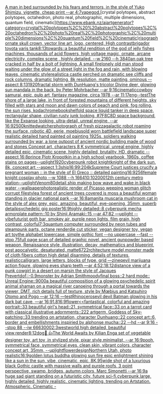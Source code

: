 [A man in bed surrounded by his fears and terrors, in the style of Yuko Shimizu, vignette, cheap print  --ar 4:7](https://www.ebank.nz/aiartgenerator?category=A%20man%20in%20bed%20surrounded%20by%20his%20fears%20and%20terrors%2C%20in%20the%20style%20of%20Yuko%20Shimizu%2C%20vignette%2C%20cheap%20print%20%20--ar%204%3A7)[vapegod.](https://www.ebank.nz/aiartgenerator?category=vapegod.)[crystal polytopes,  abstract polytopes, octahedron, photo real, photographic, multiple dimensions, quantum field, cinematic](https://www.ebank.nz/aiartgenerator?category=crystal%20polytopes%2C%20%20abstract%20polytopes%2C%20octahedron%2C%20photo%20real%2C%20photographic%2C%20multiple%20dimensions%2C%20quantum%20field%2C%20cinematic)[risograph](https://www.ebank.nz/aiartgenerator?category=risograph)[ornate skull crown, vector line art, logo, centered, High contrast](https://www.ebank.nz/aiartgenerator?category=ornate%20skull%20crown%2C%20vector%20line%20art%2C%20logo%2C%20centered%2C%20High%20contrast)[brigador toyota yaris tank](https://www.ebank.nz/aiartgenerator?category=brigador%20toyota%20yaris%20tank)[8:13](https://www.ebank.nz/aiartgenerator?category=8%3A13)[towards](https://www.ebank.nz/aiartgenerator?category=towards)[::](https://www.ebank.nz/aiartgenerator?category=%3A%3A)[a beautiful rendition of the god of jelly fishes machines, thousands of acid flowers, high voltage magic, ornate, arcane electricity, complex scene , highly detailed. --w 2160 --h 3840](https://www.ebank.nz/aiartgenerator?category=a%20beautiful%20rendition%20of%20the%20god%20of%20jelly%20fishes%20machines%2C%20thousands%20of%20acid%20flowers%2C%20high%20voltage%20magic%2C%20ornate%2C%20arcane%20electricity%2C%20complex%20scene%20%2C%20highly%20detailed.%20--w%202160%20--h%203840)[an oak tree cracked in half by a bolt of lightning. A small fire](https://www.ebank.nz/aiartgenerator?category=an%20oak%20tree%20cracked%20in%20half%20by%20a%20bolt%20of%20lightning.%20A%20small%20fire)[lonely old man stood waiting under the glow of a street light in the fog and rain, with blowing leaves, cinematic style](https://www.ebank.nz/aiartgenerator?category=lonely%20old%20man%20stood%20waiting%20under%20the%20glow%20of%20a%20street%20light%20in%20the%20fog%20and%20rain%2C%20with%20blowing%20leaves%2C%20cinematic%20style)[realistic](https://www.ebank.nz/aiartgenerator?category=realistic)[a castle perched on dramatic see cliffs and rock columns, dramatic lighting, 8k resolution, matte painting, ominous --aspect 8:13](https://www.ebank.nz/aiartgenerator?category=a%20castle%20perched%20on%20dramatic%20see%20cliffs%20and%20rock%20columns%2C%20dramatic%20lighting%2C%208k%20resolution%2C%20matte%20painting%2C%20ominous%20--aspect%208%3A13)[1920](https://www.ebank.nz/aiartgenerator?category=1920)[fractal storm with DunHuang's tricolor Divine deer, glowing sun mandala in the back, by Peter Mohrbacher  --ar 9:16](https://www.ebank.nz/aiartgenerator?category=fractal%20storm%20with%20DunHuang%27s%20tricolor%20Divine%20deer%2C%20glowing%20sun%20mandala%20in%20the%20back%2C%20by%20Peter%20Mohrbacher%20%20--ar%209%3A16)[cinematic](https://www.ebank.nz/aiartgenerator?category=cinematic)[cowboy samurai, epic, pulp art, fantasy magazine, circa 1978 --ar 11:17](https://www.ebank.nz/aiartgenerator?category=cowboy%20samurai%2C%20epic%2C%20pulp%20art%2C%20fantasy%20magazine%2C%20circa%201978%20--ar%2011%3A17)[eng](https://www.ebank.nz/aiartgenerator?category=eng)[--test](https://www.ebank.nz/aiartgenerator?category=--test)[The shore of a large lake, in front of forested mountains of different heights, sky filled with stars and moon and dawn colors of peach and pink, fog rolling, the sun rises, kodachrome](https://www.ebank.nz/aiartgenerator?category=The%20shore%20of%20a%20large%20lake%2C%20in%20front%20of%20forested%20mountains%20of%20different%20heights%2C%20sky%20filled%20with%20stars%20and%20moon%20and%20dawn%20colors%20of%20peach%20and%20pink%2C%20fog%20rolling%2C%20the%20sun%20rises%2C%20kodachrome)[bookshelf](https://www.ebank.nz/aiartgenerator?category=bookshelf)[old space liquid tanker in deep space, rectangular shape, civilian rusty junk looking, #7F8C8D space background, like the Expanse looking, ultra-detail, unreal engine, --ar 16:9](https://www.ebank.nz/aiartgenerator?category=old%20space%20liquid%20tanker%20in%20deep%20space%2C%20rectangular%20shape%2C%20civilian%20rusty%20junk%20looking%2C%20%237F8C8D%20space%20background%2C%20like%20the%20Expanse%20looking%2C%20ultra-detail%2C%20unreal%20engine%2C%20--ar%2016%3A9)[2500](https://www.ebank.nz/aiartgenerator?category=2500)[knitted](https://www.ebank.nz/aiartgenerator?category=knitted)[watcher](https://www.ebank.nz/aiartgenerator?category=watcher)[photograph of fresh pizza](https://www.ebank.nz/aiartgenerator?category=photograph%20of%20fresh%20pizza)[galactic robot roaming the surface, robotic 4D, eerie, moebius](https://www.ebank.nz/aiartgenerator?category=galactic%20robot%20roaming%20the%20surface%2C%20robotic%204D%2C%20eerie%2C%20moebius)[old worn battlefield landscape super realistic detailed hand painted oil painting 1925s, soldiers walking surrounded by war, a lone outpost of ancient nordic building made of wood and stones Concept art, characters 8 K symmetrical, unreal engine, highly detailed  epic, cinematic scene, highly detailed,  brutality, HD, dramatic --aspect 16:8](https://www.ebank.nz/aiartgenerator?category=old%20worn%20battlefield%20landscape%20super%20realistic%20detailed%20hand%20painted%20oil%20painting%201925s%2C%20soldiers%20walking%20surrounded%20by%20war%2C%20a%20lone%20outpost%20of%20ancient%20nordic%20building%20made%20of%20wood%20and%20stones%20Concept%20art%2C%20characters%208%20K%20symmetrical%2C%20unreal%20engine%2C%20highly%20detailed%20%20epic%2C%20cinematic%20scene%2C%20highly%20detailed%2C%20%20brutality%2C%20HD%2C%20dramatic%20--aspect%2016%3A8)[prince Piotr Kropotkin in a high school yearbook, 1960s, coffee stains on pages](https://www.ebank.nz/aiartgenerator?category=prince%20Piotr%20Kropotkin%20in%20a%20high%20school%20yearbook%2C%201960s%2C%20coffee%20stains%20on%20pages)[--uplight](https://www.ebank.nz/aiartgenerator?category=--uplight)[1920](https://www.ebank.nz/aiartgenerator?category=1920)[cyberpunk robot knight](https://www.ebank.nz/aiartgenerator?category=cyberpunk%20robot%20knight)[knight of the dark sun, 8k, concept art --aspect 1:3](https://www.ebank.nz/aiartgenerator?category=knight%20of%20the%20dark%20sun%2C%208k%2C%20concept%20art%20--aspect%201%3A3)[ship](https://www.ebank.nz/aiartgenerator?category=ship)[16:9](https://www.ebank.nz/aiartgenerator?category=16%3A9)[9:20](https://www.ebank.nz/aiartgenerator?category=9%3A20)[4k](https://www.ebank.nz/aiartgenerator?category=4k)[Supreme Court justices crucify a pregnant woman :: in the style of El Greco :: detailed painting](https://www.ebank.nz/aiartgenerator?category=Supreme%20Court%20justices%20crucify%20a%20pregnant%20woman%20%3A%3A%20in%20the%20style%20of%20El%20Greco%20%3A%3A%20detailed%20painting)[16:9](https://www.ebank.nz/aiartgenerator?category=16%3A9)[256](https://www.ebank.nz/aiartgenerator?category=256)[female knight cosplay photo --w 1088 --h 1664](https://www.ebank.nz/aiartgenerator?category=female%20knight%20cosplay%20photo%20--w%201088%20--h%201664)[10:10](https://www.ebank.nz/aiartgenerator?category=10%3A10)[2000](https://www.ebank.nz/aiartgenerator?category=2000)[12th century metro station](https://www.ebank.nz/aiartgenerator?category=12th%20century%20metro%20station)[--uplight](https://www.ebank.nz/aiartgenerator?category=--uplight)[Venom](https://www.ebank.nz/aiartgenerator?category=Venom)[80](https://www.ebank.nz/aiartgenerator?category=80)[detail,](https://www.ebank.nz/aiartgenerator?category=detail%2C)[ship making bow wave and wake in black water --wallpaper](https://www.ebank.nz/aiartgenerator?category=ship%20making%20bow%20wave%20and%20wake%20in%20black%20water%20--wallpaper)[photorealistic render of Picasso weeping woman glitch corrupt file](https://www.ebank.nz/aiartgenerator?category=photorealistic%20render%20of%20Picasso%20weeping%20woman%20glitch%20corrupt%20file)[style](https://www.ebank.nz/aiartgenerator?category=style)[a forest of ancient trees covered is moss a beautiful woman standing in glacier national park --ar 16:8](https://www.ebank.nz/aiartgenerator?category=a%20forest%20of%20ancient%20trees%20covered%20is%20moss%20a%20beautiful%20woman%20standing%20in%20glacier%20national%20park%20--ar%2016%3A8)[amanita muscaria mushroom cat in the style of alex grey, epic, amazing, beautiful, eye-opening, 35mm, superb detail](https://www.ebank.nz/aiartgenerator?category=amanita%20muscaria%20mushroom%20cat%20in%20the%20style%20of%20alex%20grey%2C%20epic%2C%20amazing%2C%20beautiful%2C%20eye-opening%2C%2035mm%2C%20superb%20detail)[psychedelic gig poster](https://www.ebank.nz/aiartgenerator?category=psychedelic%20gig%20poster)[16:9](https://www.ebank.nz/aiartgenerator?category=16%3A9)[highly detailed::8 cyberpunk mecha armorplate pattern::10 by Shinji Aramaki::15 —ar 47:82 —uplight --vibe](https://www.ebank.nz/aiartgenerator?category=highly%20detailed%3A%3A8%20cyberpunk%20mecha%20armorplate%20pattern%3A%3A10%20by%20Shinji%20Aramaki%3A%3A15%20%E2%80%94ar%2047%3A82%20%E2%80%94uplight%20--vibe)[futurist goth bar, smokey air, purple neon lights, film grain, high contrast, colorful](https://www.ebank.nz/aiartgenerator?category=futurist%20goth%20bar%2C%20smokey%20air%2C%20purple%20neon%20lights%2C%20film%20grain%2C%20high%20contrast%2C%20colorful)[7:3](https://www.ebank.nz/aiartgenerator?category=7%3A3)[quantum computer surrounded by neon tubes and steampunk parts, octane render](https://www.ebank.nz/aiartgenerator?category=quantum%20computer%20surrounded%20by%20neon%20tubes%20and%20steampunk%20parts%2C%20octane%20render)[die cut sticker, vegan designer toy, vegan art toy](https://www.ebank.nz/aiartgenerator?category=die%20cut%20sticker%2C%20vegan%20designer%20toy%2C%20vegan%20art%20toy)[the alphabet lowercase, simple gothic font --no uppercase --fast --stop 75](https://www.ebank.nz/aiartgenerator?category=the%20alphabet%20lowercase%2C%20simple%20gothic%20font%20--no%20uppercase%20--fast%20--stop%2075)[full page scan of detailed graphic novel, ancient gunpowder based weapon, Renaissance style, illustration, decay, mathematics and blueprint, post apocalyptic, desaturated, matte](https://www.ebank.nz/aiartgenerator?category=full%20page%20scan%20of%20detailed%20graphic%20novel%2C%20ancient%20gunpowder%20based%20weapon%2C%20Renaissance%20style%2C%20illustration%2C%20decay%2C%20mathematics%20and%20blueprint%2C%20post%20apocalyptic%2C%20desaturated%2C%20matte)[6722](https://www.ebank.nz/aiartgenerator?category=6722)[rchitecture model,monster made of cloth fibers cotton high detail disarming, details of textures, realistic](https://www.ebank.nz/aiartgenerator?category=rchitecture%20model%2Cmonster%20made%20of%20cloth%20fibers%20cotton%20high%20detail%20disarming%2C%20details%20of%20textures%2C%20realistic)[calligram, large letters, blocks of type, grid —zineq](https://www.ebank.nz/aiartgenerator?category=calligram%2C%20large%20letters%2C%20blocks%20of%20type%2C%20grid%20%E2%80%94zineq)[evil marijuana action figure, glowing eyes sharp teeth —ar 4:5](https://www.ebank.nz/aiartgenerator?category=evil%20marijuana%20action%20figure%2C%20glowing%20eyes%20sharp%20teeth%20%E2%80%94ar%204%3A5)[2:1](https://www.ebank.nz/aiartgenerator?category=2%3A1)[8:12](https://www.ebank.nz/aiartgenerator?category=8%3A12)[distance view of a punk cowgirl in a desert on marsin the style of Jacques Prevert](https://www.ebank.nz/aiartgenerator?category=distance%20view%20of%20a%20punk%20cowgirl%20in%20a%20desert%20on%20marsin%20the%20style%20of%20Jacques%20Prevert)[dof::-0.9](https://www.ebank.nz/aiartgenerator?category=dof%3A%3A-0.9)[monster by  Adrian Smith](https://www.ebank.nz/aiartgenerator?category=monster%20by%20%20Adrian%20Smith)[moody](https://www.ebank.nz/aiartgenerator?category=moody)[final boss::2 hard mode:: Unreal Engine::](https://www.ebank.nz/aiartgenerator?category=final%20boss%3A%3A2%20hard%20mode%3A%3A%20Unreal%20Engine%3A%3A)[9000](https://www.ebank.nz/aiartgenerator?category=9000)[a beautiful composition of a glowing psychedelic spirit animal shaman on a magical river canoeing through a portal towards the viewer, DMT,  rich details full of texture, style by Mœbius and Katsuhiro Otomo and Pogo —ar 12:16 —test](https://www.ebank.nz/aiartgenerator?category=a%20beautiful%20composition%20of%20a%20glowing%20psychedelic%20spirit%20animal%20shaman%20on%20a%20magical%20river%20canoeing%20through%20a%20portal%20towards%20the%20viewer%2C%20DMT%2C%20%20rich%20details%20full%20of%20texture%2C%20style%20by%20M%C5%93bius%20and%20Katsuhiro%20Otomo%20and%20Pogo%20%E2%80%94ar%2012%3A16%20%E2%80%94test)[Rhinoceros](https://www.ebank.nz/aiartgenerator?category=Rhinoceros)[evil devil Batman glowing in his dark bat cave, —ar 16:9](https://www.ebank.nz/aiartgenerator?category=evil%20devil%20Batman%20glowing%20in%20his%20dark%20bat%20cave%2C%20%E2%80%94ar%2016%3A9)[1.8](https://www.ebank.nz/aiartgenerator?category=1.8)[16:9](https://www.ebank.nz/aiartgenerator?category=16%3A9)[flower](https://www.ebank.nz/aiartgenerator?category=flower)[<<fantastical, colorful and amazing portrait::33 beautiful girl's head::21, symmetrical face::33 on a tarrot card with classical illustrative adornments::222 artgerm, Goddess of Sky-patching::33 trending on artstation, character Dunhuang::22 concept art::6, border and embellishments inspiried by alphonse mucha::22 --hd --ar 9:16 --stop 88 --iw 666](https://www.ebank.nz/aiartgenerator?category=%3C%3Cfantastical%2C%20colorful%20and%20amazing%20portrait%3A%3A33%20beautiful%20girl%27s%20head%3A%3A21%2C%20symmetrical%20face%3A%3A33%20on%20a%20tarrot%20card%20with%20classical%20illustrative%20adornments%3A%3A222%20artgerm%2C%20Goddess%20of%20Sky-patching%3A%3A33%20trending%20on%20artstation%2C%20character%20Dunhuang%3A%3A22%20concept%20art%3A%3A6%2C%20border%20and%20embellishments%20inspiried%20by%20alphonse%20mucha%3A%3A22%20--hd%20--ar%209%3A16%20--stop%2088%20--iw%20666)[3000](https://www.ebank.nz/aiartgenerator?category=3000)[2:3](https://www.ebank.nz/aiartgenerator?category=2%3A3)[westworld,high detailed, beautiful view,](https://www.ebank.nz/aiartgenerator?category=westworld%2Chigh%20detailed%2C%20beautiful%20view%2C)[render](https://www.ebank.nz/aiartgenerator?category=render)[8:12](https://www.ebank.nz/aiartgenerator?category=8%3A12)[dog](https://www.ebank.nz/aiartgenerator?category=dog)[🐔 👍](https://www.ebank.nz/aiartgenerator?category=%F0%9F%90%94%20%F0%9F%91%8D)[The World Awaits by Kilian Eng](https://www.ebank.nz/aiartgenerator?category=The%20World%20Awaits%20by%20Kilian%20Eng)[a set of vegetable designer toy, art toy ,in stylized style, pixar style,minimalist, --ar 16:9](https://www.ebank.nz/aiartgenerator?category=a%20set%20of%20vegetable%20designer%20toy%2C%20art%20toy%20%2Cin%20stylized%20style%2C%20pixar%20style%2Cminimalist%2C%20--ar%2016%3A9)[pooh, symmetrical face, symmetrical eyes, clean skin, vibrant colors, character concept art, 35mm,  --uplight](https://www.ebank.nz/aiartgenerator?category=pooh%2C%20symmetrical%20face%2C%20symmetrical%20eyes%2C%20clean%20skin%2C%20vibrant%20colors%2C%20character%20concept%20art%2C%2035mm%2C%20%20--uplight)[flower](https://www.ebank.nz/aiartgenerator?category=flower)[design](https://www.ebank.nz/aiartgenerator?category=design)[Northern Utah, photo realistic](https://www.ebank.nz/aiartgenerator?category=Northern%20Utah%2C%20photo%20realistic)[16:9](https://www.ebank.nz/aiartgenerator?category=16%3A9)[golden lotus buddha glowing sun fire epic enlightment shining like a sun in the sun, vibe, cinematic, epic, 8K](https://www.ebank.nz/aiartgenerator?category=golden%20lotus%20buddha%20glowing%20sun%20fire%20epic%20enlightment%20shining%20like%20a%20sun%20in%20the%20sun%2C%20vibe%2C%20cinematic%2C%20epic%2C%208K)[.95](https://www.ebank.nz/aiartgenerator?category=.95)[wide shot of a luxurious black Gothic castle with massive walls and purple roofs, 3 point perspective, swamp, bridges, autumn colors, Marc Simonetti --ar 16:9](https://www.ebank.nz/aiartgenerator?category=wide%20shot%20of%20a%20luxurious%20black%20Gothic%20castle%20with%20massive%20walls%20and%20purple%20roofs%2C%203%20point%20perspective%2C%20swamp%2C%20bridges%2C%20autumn%20colors%2C%20Marc%20Simonetti%20--ar%2016%3A9)[a huge sad giant standing  on a futuristic city, future sci-fi,cyberpunk,large, highly detailed, highly realistic. cinematic lighting, trending on Artstation. Atmospheric. Cinematic -](https://www.ebank.nz/aiartgenerator?category=a%20huge%20sad%20giant%20standing%20%20on%20a%20futuristic%20city%2C%20future%20sci-fi%2Ccyberpunk%2Clarge%2C%20highly%20detailed%2C%20highly%20realistic.%20cinematic%20lighting%2C%20trending%20on%20Artstation.%20Atmospheric.%20Cinematic%20-)